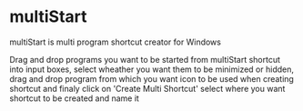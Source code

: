# multiStart
multiStart is multi program shortcut creator for Windows

Drag and drop programs you want to be started from multiStart shortcut into input boxes, select wheather you want them to be minimized or hidden, drag and drop program from which you want icon to be used when creating shortcut and finaly click on 'Create Multi Shortcut' select where you want shortcut to be created and name it
